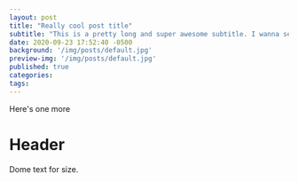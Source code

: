 ```yaml
---
layout: post
title: "Really cool post title"
subtitle: "This is a pretty long and super awesome subtitle. I wanna see how the preview image floats next to some longer stuff. How many lines do I need to get it to flow correctly? Probably enough now, but I'll add some more so that I don't have to go back into it. Okay, maybe just a little more."
date: 2020-09-23 17:52:40 -0500
background: '/img/posts/default.jpg'
preview-img: '/img/posts/default.jpg'
published: true
categories:
tags:
---
```

Here's one more

# Header
Dome text for size.